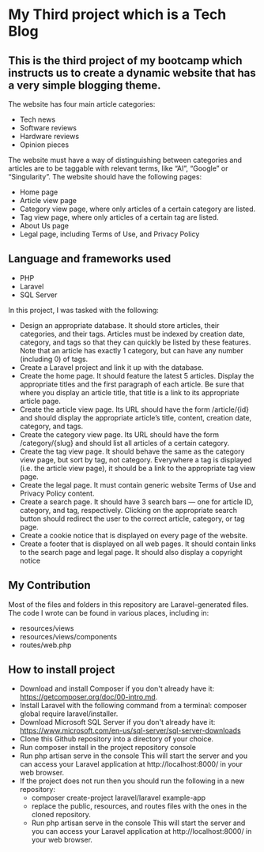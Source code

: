 # My Third project which is a Tech Blog

## This is the third project of my bootcamp which instructs us to create a dynamic website that has a very simple blogging theme.
The website has four main article categories:
+ Tech news
+ Software reviews
+ Hardware reviews
+ Opinion pieces

The website must have a way of distinguishing between categories and articles are to be taggable with relevant terms, like “AI”, “Google” or “Singularity”.
The website should have the following pages:
+ Home page
+ Article view page
+ Category view page, where only articles of a certain category are listed.
+ Tag view page, where only articles of a certain tag are listed.
+ About Us page
+ Legal page, including Terms of Use, and Privacy Policy

## Language and frameworks used
+ PHP
+ Laravel
+ SQL Server

In this project, I was tasked with the following:
+ Design an appropriate database. It should store articles, their categories, and their tags. Articles must be indexed by creation date, category, and tags so that they can quickly be listed by these features. Note that an article has exactly 1 category, but can have any number (including 0) of tags.
+ Create a Laravel project and link it up with the database.
+ Create the home page. It should feature the latest 5 articles. Display the appropriate titles and the first paragraph of each article. Be sure that where you display an article title, that title is a link to its appropriate article page.
+ Create the article view page. Its URL should have the form /article/{id} and should display the appropriate article’s title, content, creation date, category, and tags.
+ Create the category view page. Its URL should have the form /category/{slug} and should list all articles of a certain category.
+ Create the tag view page. It should behave the same as the category view page, but sort by tag, not category. Everywhere a tag is displayed (i.e. the article view page), it should be a link to the appropriate tag view page.
+ Create the legal page. It must contain generic website Terms of Use and Privacy Policy content.
+ Create a search page. It should have 3 search bars — one for article ID, category, and tag, respectively. Clicking on the appropriate search button should redirect the user to the correct article, category, or tag page.
+ Create a cookie notice that is displayed on every page of the website.
+ Create a footer that is displayed on all web pages. It should contain links to the search page and legal page. It should also display a copyright notice

## My Contribution
Most of the files and folders in this repository are Laravel-generated files. The code I wrote can be found in various places, including in:
+ resources/views
+ resources/views/components
+ routes/web.php

## How to install project
+ Download and install Composer if you don't already have it: https://getcomposer.org/doc/00-intro.md.
+ Install Laravel with the following command from a terminal: composer global require laravel/installer.
+ Download Microsoft SQL Server if you don't already have it: https://www.microsoft.com/en-us/sql-server/sql-server-downloads
+ Clone this Github repository into a directory of your choice.
+ Run composer install in the project repository console
+ Run php artisan serve in the console This will start the server and you can access your Laravel application at http://localhost:8000/ in your web browser.
+ If the project does not run then you should run the following in a new repository:
  - composer create-project laravel/laravel example-app
  - replace the public, resources, and routes files with the ones in the cloned repository.
  - Run php artisan serve in the console This will start the server and you can access your Laravel application at http://localhost:8000/ in your web browser.

